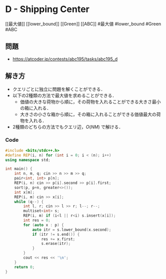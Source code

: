 # D - Shipping Center
[[最大値]] [[lower_bound]] [[Green]] [[ABC]]
#最大値 #lower_bound #Green #ABC 

## 問題
- https://atcoder.jp/contests/abc195/tasks/abc195_d

## 解き方
- クエリごとに独立に問題を解くことができる．
- 以下の2種類の方法で最大値を求めることができる．
  - 価値の大きな荷物から順に，その荷物を入れることができる大きさ最小の箱に入れる．
  - 大きさの小さな箱から順に，その箱に入れることができる価値最大の荷物を入れる．
- 2種類のどちらの方法でもクエリ辺，$O(NM)$ で解ける．

### Code
```c++
#include <bits/stdc++.h>
#define REP(i, n) for (int i = 0; i < (n); i++)
using namespace std;

int main() {
	int n, m, q; cin >> n >> m >> q;
	pair<int, int> p[n];
	REP(i, n) cin >> p[i].second >> p[i].first;
	sort(p, p+n, greater<>());
	int x[m];
	REP(i, m) cin >> x[i];
	while (q--) {
		int l, r; cin >> l >> r; l--; r--;
		multiset<int> s;
		REP(i, m) if (i<l || r<i) s.insert(x[i]);
		int res = 0;
		for (auto x : p) {
			auto itr = s.lower_bound(x.second);
			if (itr != s.end()) {
				res += x.first;
				s.erase(itr);
			}
		}
		cout << res << '\n';
	}
	return 0;
}
```
